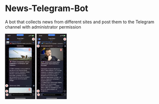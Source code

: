 # News-Telegram-Bot
A bot that collects news from different sites and post them to the Telegram channel with administrator permission

<img src='IMG_8611.PNG' width="100"> 
<img src='IMG_8612.PNG' width="100">

